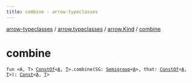 ```yaml
---
title: combine - arrow-typeclasses
---
```


[arrow-typeclasses](../../index.html) / [arrow.typeclasses](../index.html) / [arrow.Kind](index.html) / [combine](./combine.html)

# combine

`fun <A, T> `[`ConstOf`](../-const-of.html)`<`[`A`](combine.html#A)`, `[`T`](combine.html#T)`>.combine(SG: `[`Semigroup`](../-semigroup/index.html)`<`[`A`](combine.html#A)`>, that: `[`ConstOf`](../-const-of.html)`<`[`A`](combine.html#A)`, `[`T`](combine.html#T)`>): `[`Const`](../-const/index.html)`<`[`A`](combine.html#A)`, `[`T`](combine.html#T)`>`